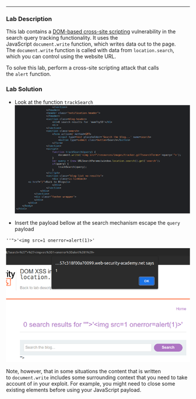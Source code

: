 
----


### Lab Description

This lab contains a [DOM-based cross-site scripting](https://portswigger.net/web-security/cross-site-scripting/dom-based) vulnerability in the search query tracking functionality. It uses the JavaScript `document.write` function, which writes data out to the page. The `document.write` function is called with data from `location.search`, which you can control using the website URL.

To solve this lab, perform a cross-site scripting attack that calls the `alert` function.


### Lab Solution

- Look at the function `trackSearch` 
![](/static/img/Pasted_image_20230627120222.png)

- Insert the payload bellow at the search mechanism escape the `query` payload 
``` 
''">'<img src=1 onerror=alert(1)>'
```

![](/static/img/Pasted_image_20230627120026.png)


Note, however, that in some situations the content that is written to `document.write` includes some surrounding context that you need to take account of in your exploit. For example, you might need to close some existing elements before using your JavaScript payload.